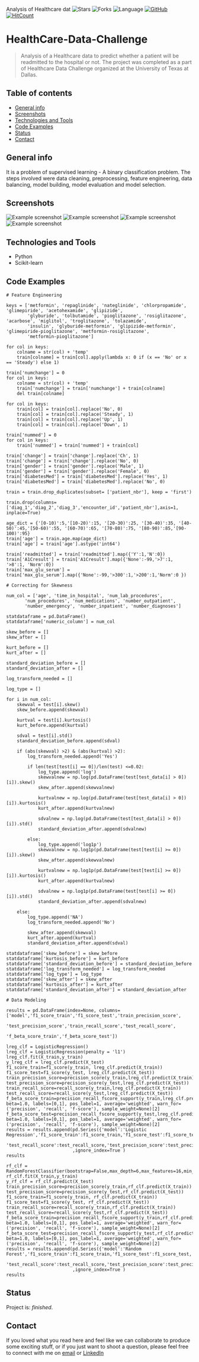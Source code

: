 Analysis of Healthcare dat
![Stars](https://img.shields.io/github/stars/ashish1993utd/HealthCare-Data-Challenge.svg?style=social)
![Forks](https://img.shields.io/github/forks/ashish1993utd/HealthCare-Data-Challenge.svg?style=social)
![Language](https://img.shields.io/github/languages/top/ashish1993utd/HealthCare-Data-Challenge.svg)
[![GitHub](https://img.shields.io/github/license/harshbg/HealthCare-Data-Challenge.svg)](https://choosealicense.com/licenses/mit)
[![HitCount](http://hits.dwyl.io/ashish1993utd/HealthCare-Data-Challenge.svg)](http://hits.dwyl.io/ashish1993utd/HealthCare-Data-Challenge)

# HealthCare-Data-Challenge
> Analysis of a Healthcare data to predict whether a patient will be readmitted to the hospital or not. 
The project was completed as a part of Healthcare Data Challenge organized at the University of Texas at Dallas.

## Table of contents
* [General info](#general-info)
* [Screenshots](#screenshots)
* [Technologies and Tools](#technologies-and-tools)
* [Code Examples](#code-examples)
* [Status](#status)
* [Contact](#contact)

## General info

It is a problem of supervised learning - A binary classification problem. The steps involved were data cleaning, preprocessing, feature engineering, data balancing, model building, model evaluation and model selection.

## Screenshots

![Example screenshot](./img/Untitled.png)
![Example screenshot](./img/Untitled1.png)
![Example screenshot](./img/Untitled2.png)
![Example screenshot](./img/Untitled3.png)

## Technologies and Tools
* Python 
* Scikit-learn

## Code Examples

````
# Feature Engineering

keys = ['metformin', 'repaglinide', 'nateglinide', 'chlorpropamide', 'glimepiride', 'acetohexamide', 'glipizide', 
        'glyburide', 'tolbutamide', 'pioglitazone', 'rosiglitazone', 'acarbose', 'miglitol', 'troglitazone', 'tolazamide', 
        'insulin', 'glyburide-metformin', 'glipizide-metformin', 'glimepiride-pioglitazone', 'metformin-rosiglitazone', 
        'metformin-pioglitazone']

for col in keys:
    colname = str(col) + 'temp'
    train[colname] = train[col].apply(lambda x: 0 if (x == 'No' or x == 'Steady') else 1)

train['numchange'] = 0
for col in keys:
    colname = str(col) + 'temp'
    train['numchange'] = train['numchange'] + train[colname]
    del train[colname]
    
for col in keys:
    train[col] = train[col].replace('No', 0)
    train[col] = train[col].replace('Steady', 1)
    train[col] = train[col].replace('Up', 1)
    train[col] = train[col].replace('Down', 1) 

train['nummed'] = 0
for col in keys:
    train['nummed'] = train['nummed'] + train[col]
         
train['change'] = train['change'].replace('Ch', 1)
train['change'] = train['change'].replace('No', 0)
train['gender'] = train['gender'].replace('Male', 1)
train['gender'] = train['gender'].replace('Female', 0)
train['diabetesMed'] = train['diabetesMed'].replace('Yes', 1)
train['diabetesMed'] = train['diabetesMed'].replace('No', 0)

train = train.drop_duplicates(subset= ['patient_nbr'], keep = 'first')

train.drop(columns=['diag_1','diag_2','diag_3','encounter_id','patient_nbr'],axis=1, inplace=True)

age_dict = {'[0-10)':5,'[10-20)':15, '[20-30)':25, '[30-40)':35, '[40-50)':45,'[50-60)':55, '[60-70)':65, '[70-80)':75, '[80-90)':85,'[90-100)':95}
train['age'] = train.age.map(age_dict)
train['age'] = train['age'].astype('int64')

train['readmitted'] = train['readmitted'].map({'Y':1,'N':0})
train['A1Cresult'] = train['A1Cresult'].map({'None':-99,'>7':1, '>8':1, 'Norm':0})
train['max_glu_serum'] = train['max_glu_serum'].map({'None':-99,'>300':1,'>200':1,'Norm':0 })
````
````
# Correcting for Skewness

num_col = ['age', 'time_in_hospital', 'num_lab_procedures',
       'num_procedures', 'num_medications', 'number_outpatient',
       'number_emergency', 'number_inpatient', 'number_diagnoses']

statdataframe = pd.DataFrame()
statdataframe['numeric_column'] = num_col

skew_before = []
skew_after = []

kurt_before = []
kurt_after = []

standard_deviation_before = []
standard_deviation_after = []

log_transform_needed = []

log_type = []

for i in num_col:
    skewval = test[i].skew()
    skew_before.append(skewval)
    
    kurtval = test[i].kurtosis()
    kurt_before.append(kurtval)
    
    sdval = test[i].std()
    standard_deviation_before.append(sdval)
    
    if (abs(skewval) >2) & (abs(kurtval) >2):
        log_transform_needed.append('Yes')
        
        if len(test[test[i] == 0])/len(test) <=0.02:
            log_type.append('log')
            skewvalnew = np.log(pd.DataFrame(test[test_data[i] > 0])[i]).skew()
            skew_after.append(skewvalnew)
            
            kurtvalnew = np.log(pd.DataFrame(test[test_data[i] > 0])[i]).kurtosis()
            kurt_after.append(kurtvalnew)
            
            sdvalnew = np.log(pd.DataFrame(test[test_data[i] > 0])[i]).std()
            standard_deviation_after.append(sdvalnew)
            
        else:
            log_type.append('log1p')
            skewvalnew = np.log1p(pd.DataFrame(test[test[i] >= 0])[i]).skew()
            skew_after.append(skewvalnew)
        
            kurtvalnew = np.log1p(pd.DataFrame(test[test[i] >= 0])[i]).kurtosis()
            kurt_after.append(kurtvalnew)
            
            sdvalnew = np.log1p(pd.DataFrame(test[test[i] >= 0])[i]).std()
            standard_deviation_after.append(sdvalnew)
            
    else:
        log_type.append('NA')
        log_transform_needed.append('No')
        
        skew_after.append(skewval)
        kurt_after.append(kurtval)
        standard_deviation_after.append(sdval)

statdataframe['skew_before'] = skew_before
statdataframe['kurtosis_before'] = kurt_before
statdataframe['standard_deviation_before'] = standard_deviation_before
statdataframe['log_transform_needed'] = log_transform_needed
statdataframe['log_type'] = log_type
statdataframe['skew_after'] = skew_after
statdataframe['kurtosis_after'] = kurt_after
statdataframe['standard_deviation_after'] = standard_deviation_after
````
````
# Data Modeling

results = pd.DataFrame(index=None, columns=['model','f1_score_train','f1_score_test','train_precision_score',
                                            'test_precision_score','train_recall_score','test_recall_score',
                                            'f_beta_score_train','f_beta_score_test'])

lreg_clf = LogisticRegression()
lreg_clf = LogisticRegression(penalty = 'l1')
lreg_clf.fit(X_train,y_train)
y_lreg_clf = lreg_clf.predict(X_test)
f1_score_train=f1_score(y_train, lreg_clf.predict(X_train))
f1_score_test=f1_score(y_test, lreg_clf.predict(X_test))
train_precision_score=precision_score(y_train,lreg_clf.predict(X_train))
test_precision_score=precision_score(y_test,lreg_clf.predict(X_test))
train_recall_score=recall_score(y_train,lreg_clf.predict(X_train))
test_recall_score=recall_score(y_test,lreg_clf.predict(X_test))
f_beta_score_train=precision_recall_fscore_support(y_train,lreg_clf.predict(X_train), beta=1.0, labels=[0,1], pos_label=1, average='weighted', warn_for=('precision', 'recall', 'f-score'), sample_weight=None)[2]
f_beta_score_test=precision_recall_fscore_support(y_test,lreg_clf.predict(X_test), beta=1.0, labels=[0,1], pos_label=1, average='weighted', warn_for=('precision', 'recall', 'f-score'), sample_weight=None)[2]
results = results.append(pd.Series({'model':'Logistic Regression','f1_score_train':f1_score_train,'f1_score_test':f1_score_test,'train_precision_score':train_precision_score,'train_recall_score':train_recall_score,
                                    'test_recall_score':test_recall_score,'test_precision_score':test_precision_score,'f_beta_score_train':f_beta_score_train,'f_beta_score_test':f_beta_score_test})
                         ,ignore_index=True )
results

rf_clf = RandomForestClassifier(bootstrap=False,max_depth=6,max_features=16,min_samples_leaf=16,min_samples_split=2)
rf_clf.fit(X_train,y_train)
y_rf_clf = rf_clf.predict(X_test)
train_precision_score=precision_score(y_train,rf_clf.predict(X_train))
test_precision_score=precision_score(y_test,rf_clf.predict(X_test))
f1_score_train=f1_score(y_train, rf_clf.predict(X_train))
f1_score_test=f1_score(y_test, rf_clf.predict(X_test))
train_recall_score=recall_score(y_train,rf_clf.predict(X_train))
test_recall_score=recall_score(y_test,rf_clf.predict(X_test))
f_beta_score_train=precision_recall_fscore_support(y_train,rf_clf.predict(X_train), beta=1.0, labels=[0,1], pos_label=1, average='weighted', warn_for=('precision', 'recall', 'f-score'), sample_weight=None)[2]
f_beta_score_test=precision_recall_fscore_support(y_test,rf_clf.predict(X_test), beta=1.0, labels=[0,1], pos_label=1, average='weighted', warn_for=('precision', 'recall', 'f-score'), sample_weight=None)[2]
results = results.append(pd.Series({'model':'Random Forest','f1_score_train':f1_score_train,'f1_score_test':f1_score_test,'train_precision_score':train_precision_score,'train_recall_score':train_recall_score,
                                    'test_recall_score':test_recall_score,'test_precision_score':test_precision_score,'f_beta_score_train':f_beta_score_train,'f_beta_score_test':f_beta_score_test})
                         ,ignore_index=True )
results
````

## Status
Project is: _finished_. 

## Contact
If you loved what you read here and feel like we can collaborate to produce some exciting stuff, or if you
just want to shoot a question, please feel free to connect with me on 
<a href="mailto:hello@sharma-ashish.com">email</a> or 
<a href="https://www.linkedin.com/in/ashishsharma1993/" target="_blank">LinkedIn</a>
